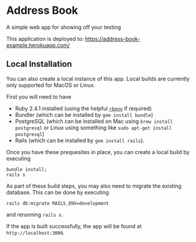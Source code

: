 # Address Book

A simple web app for showing off your testing

This application is deployed to: https://address-book-example.herokuapp.com/

## Local Installation

You can also create a local instance of this app. Local builds are currently only supported for MacOS or Linux. 

First you will need to have 

- Ruby 2.4.1 installed (using the helpful [`rbenv`](https://github.com/rbenv/rbenv) if required)
- Bundler (which can be installed by `gem install bundle`)
- PostgreSQL (which can be installed on Mac using `brew install postgresql` or Linux using something like `sudo apt-get install postgresql`)
- Rails (which can be installed by `gem install rails`).

Once you have these prequesites in place, you can create a local build by executing
```
bundle install;
rails s
```
As part of these build steps, you may also need to migrate the existing database. This can be done by executing
```
rails db:migrate RAILS_ENV=development
```
and rerunning `rails s`.

If the app is built successfully, the app will be found at `http://localhost:3000`.